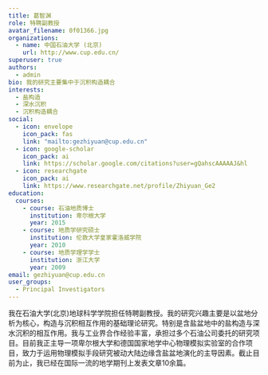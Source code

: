 ```yaml
---
title: 葛智渊
role: 特聘副教授
avatar_filename: 0f01366.jpg
organizations:
  - name: 中国石油大学 (北京)
    url: http://www.cup.edu.cn/
superuser: true
authors:
  - admin
bio: 我的研究主要集中于沉积构造耦合
interests:
  - 盐构造
  - 深水沉积
  - 沉积构造耦合
social:
  - icon: envelope
    icon_pack: fas
    link: "mailto:gezhiyuan@cup.edu.cn"
  - icon: google-scholar
    icon_pack: ai
    link: https://scholar.google.com/citations?user=gQahscAAAAAJ&hl
  - icon: researchgate
    icon_pack: ai
    link: https://www.researchgate.net/profile/Zhiyuan_Ge2
education:
  courses:
    - course: 石油地质博士
      institution: 卑尔根大学
      year: 2015
    - course: 地质学研究硕士
      institution: 伦敦大学皇家霍洛威学院
      year: 2010
    - course: 地质学理学学士
      institution: 浙江大学
      year: 2009
email: gezhiyuan@cup.edu.cn
user_groups:
  - Principal Investigators
---
```

我在石油大学(北京)地球科学学院担任特聘副教授。我的研究兴趣主要是以盆地分析为核心，构造与沉积相互作用的基础理论研究。特别是含盐盆地中的盐构造与深水沉积的相互作用。我与工业界合作经验丰富，承担过多个石油公司委托的研究项目。目前我正主导一项卑尔根大学和德国国家地学中心物理模拟实验室的合作项目，致力于运用物理模拟手段研究被动大陆边缘含盐盆地演化的主导因素。截止目前为止，我已经在国际一流的地学期刊上发表文章10余篇。